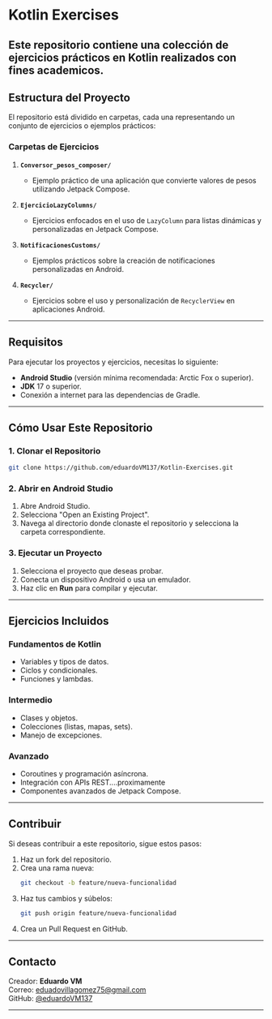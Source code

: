 
# **Kotlin Exercises**

Este repositorio contiene una colección de ejercicios prácticos en Kotlin realizados con fines academicos.
---

## **Estructura del Proyecto**

El repositorio está dividido en carpetas, cada una representando un conjunto de ejercicios o ejemplos prácticos:

### **Carpetas de Ejercicios**
1. **`Conversor_pesos_composer/`**
   - Ejemplo práctico de una aplicación que convierte valores de pesos utilizando Jetpack Compose.


2. **`EjercicioLazyColumns/`**
   - Ejercicios enfocados en el uso de `LazyColumn` para listas dinámicas y personalizadas en Jetpack Compose.

3. **`NotificacionesCustoms/`**
   - Ejemplos prácticos sobre la creación de notificaciones personalizadas en Android.

5. **`Recycler/`**
   - Ejercicios sobre el uso y personalización de `RecyclerView` en aplicaciones Android.

---

## **Requisitos**

Para ejecutar los proyectos y ejercicios, necesitas lo siguiente:

- **Android Studio** (versión mínima recomendada: Arctic Fox o superior).
- **JDK** 17 o superior.
- Conexión a internet para las dependencias de Gradle.

---

## **Cómo Usar Este Repositorio**

### **1. Clonar el Repositorio**
```bash
git clone https://github.com/eduardoVM137/Kotlin-Exercises.git
```

### **2. Abrir en Android Studio**
1. Abre Android Studio.
2. Selecciona "Open an Existing Project".
3. Navega al directorio donde clonaste el repositorio y selecciona la carpeta correspondiente.

### **3. Ejecutar un Proyecto**
1. Selecciona el proyecto que deseas probar.
2. Conecta un dispositivo Android o usa un emulador.
3. Haz clic en **Run** para compilar y ejecutar.

---

## **Ejercicios Incluidos**

### **Fundamentos de Kotlin**
- Variables y tipos de datos.
- Ciclos y condicionales.
- Funciones y lambdas.

### **Intermedio**
- Clases y objetos.
- Colecciones (listas, mapas, sets).
- Manejo de excepciones.

### **Avanzado**
- Coroutines y programación asíncrona.
- Integración con APIs REST....proximamente
- Componentes avanzados de Jetpack Compose.

---

## **Contribuir**
Si deseas contribuir a este repositorio, sigue estos pasos:

1. Haz un fork del repositorio.
2. Crea una rama nueva:
   ```bash
   git checkout -b feature/nueva-funcionalidad
   ```
3. Haz tus cambios y súbelos:
   ```bash
   git push origin feature/nueva-funcionalidad
   ```
4. Crea un Pull Request en GitHub.

---

## **Contacto**

Creador: **Eduardo VM**  
Correo: [eduadovillagomez75@gmail.com](mailto:tucorreo@ejemplo.com)  
GitHub: [@eduardoVM137](https://github.com/eduardoVM137)

---

